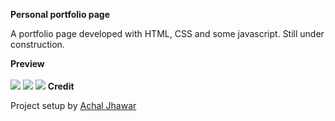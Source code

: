 <strong>Personal portfolio page</strong>
<p>A portfolio page developed with HTML, CSS and some javascript. Still under construction.</p>
<strong>Preview</strong>
<br></br>
<img src="https://i.imgur.com/c0R1w0F.jpg"/>
<img src="https://i.imgur.com/kt4hon5.jpg"/>
<img src="https://i.imgur.com/Ig5EmQc.jpg"/>
<strong>Credit</strong>
<p>Project setup by <a href="https://github.com/achaljhawar">Achal Jhawar</a></p>

